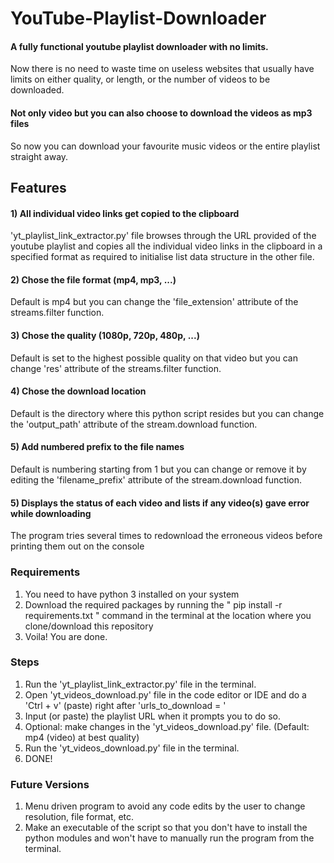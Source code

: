 # YouTube-Playlist-Downloader
#### A fully functional youtube playlist downloader with no limits.
Now there is no need to waste time on useless websites that usually have limits on either quality, or length, or the number of videos to be downloaded.

#### Not only video but you can also choose to download the videos as mp3 files
So now you can download your favourite music videos or the entire playlist straight away.

## Features
#### 1) All individual video links get copied to the clipboard
'yt_playlist_link_extractor.py' file browses through the URL provided of the youtube playlist and copies all the individual video links in the clipboard in a specified format as required to initialise list data structure in the other file.
#### 2) Chose the file format (mp4, mp3, ...)
Default is mp4 but you can change the 'file_extension' attribute of the streams.filter function.
#### 3) Chose the quality (1080p, 720p, 480p, ...)
Default is set to the highest possible quality on that video but you can change 'res' attribute of the streams.filter function.
#### 4) Chose the download location
Default is the directory where this python script resides but you can change the 'output_path' attribute of the stream.download function.
#### 5) Add numbered prefix to the file names
Default is numbering starting from 1 but you can change or remove it by editing the 'filename_prefix' attribute of the stream.download function.
#### 5) Displays the status of each video and lists if any video(s) gave error while downloading 
The program tries several times to redownload the erroneous videos before printing them out on the console

### Requirements
1) You need to have python 3 installed on your system
2) Download the required packages by running the "  pip install -r requirements.txt  " command in the terminal at the location where you clone/download this repository
3) Voila! You are done.

### Steps
1) Run the 'yt_playlist_link_extractor.py' file in the terminal.
2) Open 'yt_videos_download.py' file in the code editor or IDE and do a 'Ctrl + v' (paste) right after 'urls_to_download = '
3) Input (or paste) the playlist URL when it prompts you to do so.
4) Optional: make changes in the 'yt_videos_download.py' file. (Default: mp4 (video) at best quality)
5) Run the 'yt_videos_download.py' file in the terminal.
6) DONE!

### Future Versions
1) Menu driven program to avoid any code edits by the user to change resolution, file format, etc.
2) Make an executable of the script so that you don't have to install the python modules and won't have to manually run the program from the terminal.
